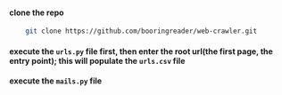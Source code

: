 #### clone the repo

```bash
    git clone https://github.com/booringreader/web-crawler.git
```

#### execute the ```urls.py``` file first, then enter the root url(the first page, the entry point); this will populate the ```urls.csv``` file


#### execute the ```mails.py``` file
